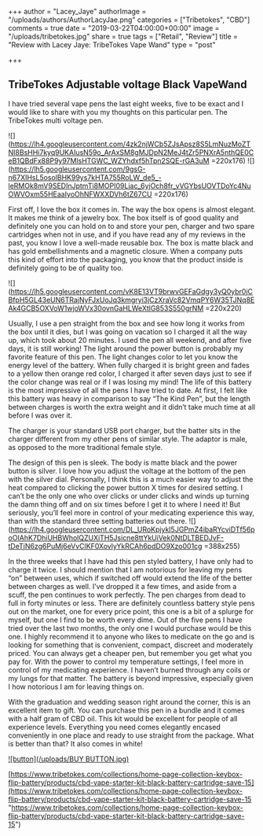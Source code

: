 +++
author = "Lacey_Jaye"
authorImage = "/uploads/authors/AuthorLacyJae.png"
categories = ["Tribetokes", "CBD"]
comments = true
date = "2019-03-22T04:00:00+00:00"
image = "/uploads/tribetokes.jpg"
share = true
tags = ["Retail", "Review"]
title = "Review with Lacey Jaye: TribeTokes Vape Wand"
type = "post"

+++
## TribeTokes Adjustable voltage Black VapeWand

I have tried several vape pens the last eight weeks, five to be exact and I would like to share with you my thoughts on this particular pen. The TribeTokes multi voltage pen.

![](https://lh4.googleusercontent.com/4zk2njWCb5ZJsApsz8S5LmNuzMoZTNI8BsHHi7kyq9UKAIusN59o_ArAxSM8gMJDpN2MeJ4tZr5PNXrA5nthQE0CeB1QBdFx88P9y97MlsHTGWC_WZYhdxf5hTpn2SQE-rGA3uM =220x176) ![](https://lh5.googleusercontent.com/9gsG-n67XIHsL5osolBHK99ys7kHTA755RoLW_de5_-leRMOk8mV9SEDInJptmTi8MOPI09Ljac_6yjOch8fr_yVGYbsUOVTDoYc4NuOWVOxm55HEaaIyoOhNFWXXDVh6tZ67CU =220x176)

First off, I love the box it comes in. The way the box opens is almost elegant. It makes me think of a jewelry box. The box itself is of good quality and definitely one you can hold on to and store your pen, charger and two spare cartridges when not in use, and if you have read any of my reviews in the past, you know I love a well-made reusable box. The box is matte black and has gold embellishments and a magnetic closure. When a company puts this kind of effort into the packaging, you know that the product inside is definitely going to be of quality too.

![](https://lh5.googleusercontent.com/vK8E13VT9brwvGEFaGdgy3yQ0ybr0jCBfpH5GL43eUN6TRajNyFJxUoJq3kmgryi3jCzXraVc82VmqPY6W35TJNq8EAk4GCB5OXVoW1wjoWVx30ovnGaHLWeXtlG853S550grNM =220x220)

Usually, I use a pen straight from the box and see how long it works from the box until it dies, but I was going on vacation so I charged it all the way up, which took about 20 minutes. I used the pen all weekend, and after five days, it is still working! The light around the power button is probably my favorite feature of this pen. The light changes color to let you know the energy level of the battery. When fully charged it is bright green and fades to a yellow then orange red color, I charged it after seven days just to see if the color change was real or if I was losing my mind! The life of this battery is the most impressive of all the pens I have tried to date. At first, I felt like this battery was heavy in comparison to say “The Kind Pen”, but the length between charges is worth the extra weight and it didn’t take much time at all before I was over it.

The charger is your standard USB port charger, but the batter sits in the charger different from my other pens of similar style. The adaptor is male, as opposed to the more traditional female style.

The design of this pen is sleek. The body is matte black and the power button is silver. I love how you adjust the voltage at the bottom of the pen with the silver dial. Personally, I think this is a much easier way to adjust the heat compared to clicking the power button X times for desired setting. I can’t be the only one who over clicks or under clicks and winds up turning the damn thing off and on six times before I get it to where I need it! But seriously, you’ll feel more in control of your medicating experience this way, than with the standard three setting batteries out there. ![](https://lh4.googleusercontent.com/DL_URoKpjykI5JGPmZ4ibaRYcviDTf56poOIAhK7DhiUHBWholQZUXiTH5Jsicne8ttYkUiVek0NtDLTBEDJvF-tDeTjN6zg6PuMj6eVvClKF0XovlyYkRCAh6pdDO9Xzo001cg =388x255)

In the three weeks that I have had this pen styled battery, I have only had to charge it twice. I should mention that I am notorious for leaving my pens “on” between uses, which if switched off would extend the life of the better between charges as well. I’ve dropped it a few times, and aside from a scuff, the pen continues to work perfectly. The pen charges from dead to full in forty minutes or less. There are definitely countless battery style pens out on the market, one for every price point, this one is a bit of a splurge for myself, but one I find to be worth every dime. Out of the five pens I have tried over the last two months, the only one I would purchase would be this one. I highly recommend it to anyone who likes to medicate on the go and is looking for something that is convenient, compact, discreet and moderately priced. You can always get a cheaper pen, but remember you get what you pay for. With the power to control my temperature settings, I feel more in control of my medicating experience. I haven’t burned through any coils or my lungs for that matter. The battery is beyond impressive, especially given I how notorious I am for leaving things on.

With the graduation and wedding season right around the corner, this is an excellent item to gift. You can purchase this pen in a bundle and it comes with a half gram of CBD oil. This kit would be excellent for people of all experience levels. Everything you need comes elegantly encased conveniently in one place and ready to use straight from the package. What is better than that? It also comes in white!


[![button](/uploads/BUY BUTTON.jpg)](https://www.tribetokes.com/collections/home-page-collection-keybox-flip-battery/products/cbd-vape-starter-kit-black-battery-cartridge-save-15)

[https://www.tribetokes.com/collections/home-page-collection-keybox-flip-battery/products/cbd-vape-starter-kit-black-battery-cartridge-save-15](https://www.tribetokes.com/collections/home-page-collection-keybox-flip-battery/products/cbd-vape-starter-kit-black-battery-cartridge-save-15 "https://www.tribetokes.com/collections/home-page-collection-keybox-flip-battery/products/cbd-vape-starter-kit-black-battery-cartridge-save-15")